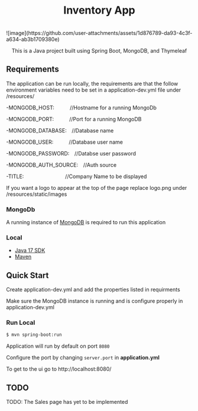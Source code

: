 <h1 align="center"> Inventory App </h1> <br>
![image](https://github.com/user-attachments/assets/1d876789-da93-4c3f-a634-ab3b1709380e)


<p align="center">
  This is a Java project built using Spring Boot, MongoDB, and Thymeleaf
</p>

## Requirements
The application can be run locally, the requirements are that the follow environment variables need to be set in a application-dev.yml file under /resources/

-MONGODB_HOST:&emsp;&emsp;&emsp;//Hostname for a running MongoDb

-MONGODB_PORT:&emsp;&emsp;&emsp;//Port for a running MongoDB

-MONGODB_DATABASE:&emsp;//Database name

-MONGODB_USER:&emsp;&emsp;&emsp;//Database user name

-MONGODB_PASSWORD:&emsp;//Databse user password

-MONGODB_AUTH_SOURCE:&emsp;//Auth source

-TITLE:&emsp;&emsp;&emsp;&emsp;&emsp;&emsp;&emsp;&emsp;//Company Name to be displayed

If you want a logo to appear at the top of the page replace logo.png under /resources/static/images


### MongoDb
A running instance of [MongoDB](https://www.mongodb.com/) is required to run this application

### Local
* [Java 17 SDK](https://openjdk.org/projects/jdk/17/)
* [Maven](https://maven.apache.org/download.cgi)

## Quick Start
Create application-dev.yml and add the properties listed in requirments

Make sure the MongoDB instance is running and is configure properly in application-dev.yml

### Run Local
```bash
$ mvn spring-boot:run
```

Application will run by default on port `8080`

Configure the port by changing `server.port` in __application.yml__

To get to the ui go to http://localhost:8080/


## TODO
TODO: The Sales page has yet to be implemented
